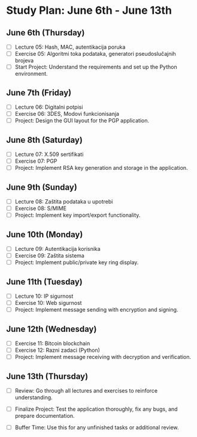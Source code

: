 # Study Plan: June 6th - June 13th

## June 6th (Thursday)
  - [ ] Lecture 05: Hash, MAC, autentikacija poruka
  - [ ] Exercise 05: Algoritmi toka podataka, generatori pseudoslučajnih brojeva
  - [ ] Start Project: Understand the requirements and set up the Python environment.

## June 7th (Friday)
  - [ ] Lecture 06: Digitalni potpisi
  - [ ] Exercise 06: 3DES, Modovi funkcionisanja
  - [ ] Project: Design the GUI layout for the PGP application.

## June 8th (Saturday)
  - [ ] Lecture 07: X.509 sertifikati
  - [ ] Exercise 07: PGP
  - [ ] Project: Implement RSA key generation and storage in the application.

## June 9th (Sunday)
  - [ ] Lecture 08: Zaštita podataka u upotrebi
  - [ ] Exercise 08: S/MIME
  - [ ] Project: Implement key import/export functionality.

## June 10th (Monday)
  - [ ] Lecture 09: Autentikacija korisnika
  - [ ] Exercise 09: Zaštita sistema
  - [ ] Project: Implement public/private key ring display.

## June 11th (Tuesday)
  - [ ] Lecture 10: IP sigurnost
  - [ ] Exercise 10: Web sigurnost
  - [ ] Project: Implement message sending with encryption and signing.

## June 12th (Wednesday)
  - [ ] Exercise 11: Bitcoin blockchain
  - [ ] Exercise 12: Razni zadaci (Python)
  - [ ] Project: Implement message receiving with decryption and verification.

## June 13th (Thursday)
  - [ ] Review: Go through all lectures and exercises to reinforce understanding.
  - [ ] Finalize Project: Test the application thoroughly, fix any bugs, and prepare documentation.
  - [ ] Buffer Time: Use this for any unfinished tasks or additional review.

